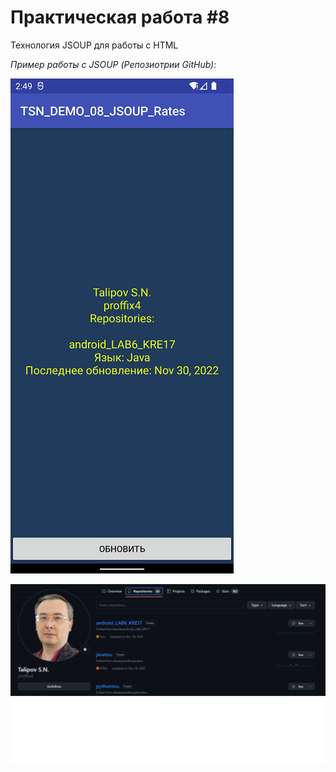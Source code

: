 # Практическая работа #8

Технология JSOUP для работы с HTML

_Пример работы с JSOUP (Репозиотрии GitHub):_

![Screenshot](1.png)

![Screenshot](2.png)